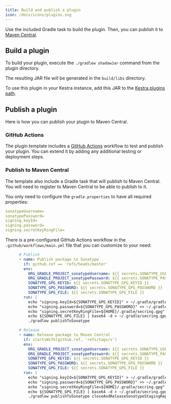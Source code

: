 ```yaml
---
title: Build and publish a plugin
icon: /docs/icons/plugins.svg
---
```


Use the included Gradle task to build the plugin. Then, you can publish it to [Maven Central](https://central.sonatype.com).

## Build a plugin
To build your plugin, execute the `./gradlew shadowJar` command from the plugin directory.

The resulting JAR file will be generated in the `build/libs` directory.

To use this plugin in your Kestra instance, add this JAR to the [Kestra plugins path](../10.administrator-guide/04.server-cli.md#plugins-directory).

## Publish a plugin

Here is how you can publish your plugin to Maven Central.

### GitHub Actions

The plugin template includes a [GitHub Actions](https://github.com/features/actions) workflow to test and publish your plugin. You can extend it by adding any additional testing or deployment steps.

### Publish to Maven Central
The template also include a Gradle task that will publish to Maven Central. You will need to register to Maven Central to be able to publish to it.

You only need to configure the `gradle.properties` to have all required properties:

```yaml
sonatypeUsername=
sonatypePassword=
signing.keyId=
signing.password=
signing.secretKeyRingFile=

```


There is a pre-configured GitHub Actions workflow in the `.github/workflows/main.yml` file that you can customize to your need:
```yaml
      # Publish
      - name: Publish package to Sonatype
        if: github.ref == 'refs/heads/master'
        env:
          ORG_GRADLE_PROJECT_sonatypeUsername: ${{ secrets.SONATYPE_USER }}
          ORG_GRADLE_PROJECT_sonatypePassword: ${{ secrets.SONATYPE_PASSWORD }}
          SONATYPE_GPG_KEYID: ${{ secrets.SONATYPE_GPG_KEYID }}
          SONATYPE_GPG_PASSWORD: ${{ secrets.SONATYPE_GPG_PASSWORD }}
          SONATYPE_GPG_FILE: ${{ secrets.SONATYPE_GPG_FILE }}
        run: |
          echo "signing.keyId=${SONATYPE_GPG_KEYID}" > ~/.gradle/gradle.properties
          echo "signing.password=${SONATYPE_GPG_PASSWORD}" >> ~/.gradle/gradle.properties
          echo "signing.secretKeyRingFile=${HOME}/.gradle/secring.gpg" >> ~/.gradle/gradle.properties
          echo ${SONATYPE_GPG_FILE} | base64 -d > ~/.gradle/secring.gpg
          ./gradlew publishToSonatype

      # Release
      - name: Release package to Maven Central
        if: startsWith(github.ref, 'refs/tags/v')
        env:
          ORG_GRADLE_PROJECT_sonatypeUsername: ${{ secrets.SONATYPE_USER }}
          ORG_GRADLE_PROJECT_sonatypePassword: ${{ secrets.SONATYPE_PASSWORD }}
          SONATYPE_GPG_KEYID: ${{ secrets.SONATYPE_GPG_KEYID }}
          SONATYPE_GPG_PASSWORD: ${{ secrets.SONATYPE_GPG_PASSWORD }}
          SONATYPE_GPG_FILE: ${{ secrets.SONATYPE_GPG_FILE }}
        run: |
          echo "signing.keyId=${SONATYPE_GPG_KEYID}" > ~/.gradle/gradle.properties
          echo "signing.password=${SONATYPE_GPG_PASSWORD}" >> ~/.gradle/gradle.properties
          echo "signing.secretKeyRingFile=${HOME}/.gradle/secring.gpg" >> ~/.gradle/gradle.properties
          echo ${SONATYPE_GPG_FILE} | base64 -d > ~/.gradle/secring.gpg
          ./gradlew publishToSonatype closeAndReleaseSonatypeStagingRepository
```

